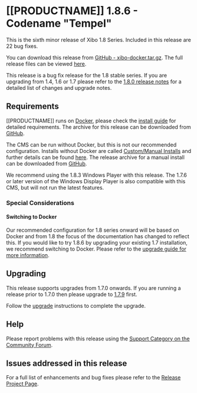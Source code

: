 <!--toc=getting_started-->

# [[PRODUCTNAME]] 1.8.6 - Codename "Tempel"

This is the sixth minor release of Xibo 1.8 Series. Included in this release are 22 bug fixes.

You can download this release from [GitHub - xibo-docker.tar.gz](https://github.com/xibosignage/xibo-cms/releases/download/1.8.6/xibo-docker.tar.gz). The full release files can be viewed [here](https://github.com/xibosignage/xibo-cms/releases/tag/1.8.6).

This release is a bug fix release for the 1.8 stable series. If you are upgrading from 1.4, 1.6 or 1.7 please refer to the [1.8.0 release notes](release_notes_1.8.0.html) for a detailed list of changes and upgrade notes.




## Requirements

[[PRODUCTNAME]] runs on [Docker](install_docker.html), please check the [install guide](install_cms.html) for detailed requirements. The archive for this release can be downloaded from [GitHub](https://github.com/xibosignage/xibo-docker/releases/tag/1.8.4).

The CMS can be run without Docker, but this is not our recommended configuration. Installs without Docker are called [Custom/Manual Installs](manual_install.html) and further details can be found [here](manual_install.html). The release archive for a manual install can be downloaded from [GitHub](https://github.com/xibosignage/xibo-cms/releases/tag/1.8.4).

We recommend using the 1.8.3 Windows Player with this release. The 1.7.6 or later version of the Windows Display Player is also compatible with this CMS, but will not run the latest features.



### Special Considerations

#### Switching to Docker
Our recommended configuration for 1.8 series onward will be based on Docker and from 1.8 the focus of the documentation has changed to reflect this. If you would like to try 1.8.6 by upgrading your existing 1.7 installation, we recommend switching to Docker. Please refer to the [upgrade guide for more information](upgrade_switch_to_docker.html).




## Upgrading

This release supports upgrades from 1.7.0 onwards. If you are running a release prior to 1.7.0 then please upgrade to [1.7.9](release_notes_1.7.9.html) first.

Follow the [upgrade](upgrade.html) instructions to complete the upgrade.



## Help

Please report problems with this release using the [Support Category on the Community Forum](https://community.xibo.org.uk/c/support).



## Issues addressed in this release

For a full list of enhancements and bug fixes please refer to the [Release Project Page](https://github.com/xibosignage/xibo/issues?q=milestone%3A1.8.6+is%3Aclosed).
